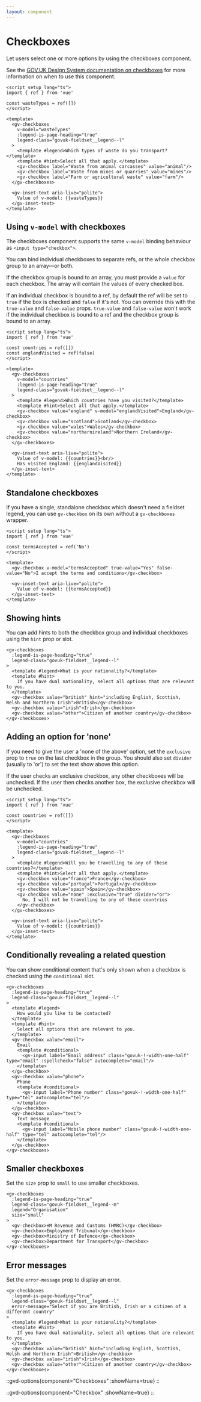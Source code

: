 ```yaml
---
layout: component
---
```


# Checkboxes

Let users select one or more options by using the checkboxes component.

See the [GOV.UK Design System documentation on checkboxes](https://design-system.service.gov.uk/components/checkboxes/) for more information on when to use this component.

```vue
<script setup lang="ts">
import { ref } from 'vue'

const wasteTypes = ref([])
</script>

<template>
  <gv-checkboxes
    v-model="wasteTypes"
    :legend-is-page-heading="true"
    legend-class="govuk-fieldset__legend--l"
  >
    <template #legend>Which types of waste do you transport?</template>
    <template #hint>Select all that apply.</template>
    <gv-checkbox label="Waste from animal carcasses" value="animal"/>
    <gv-checkbox label="Waste from mines or quarries" value="mines"/>
    <gv-checkbox label="Farm or agricultural waste" value="farm"/>
  </gv-checkboxes>
  
  <gv-inset-text aria-live="polite">
    Value of v-model: {{wasteTypes}} 
  </gv-inset-text>
</template>
```

## Using `v-model` with checkboxes
The checkboxes component supports the same `v-model` binding behaviour as `<input type="checkbox">`.

You can bind individual checkboxes to separate refs, or the whole checkbox group to an array—or both.

If the checkbox group is bound to an array, you must provide a `value` for each checkbox. The array will contain the 
values of every checked box.

If an individual checkbox is bound to a ref, by default the ref will be set to `true` if the box is checked and `false` 
if it's not. You can override this with the `true-value` and `false-value` props. `true-value` and `false-value` won't
work if the individual checkbox is bound to a ref and the checkbox group is bound to an array.


```vue
<script setup lang="ts">
import { ref } from 'vue'

const countries = ref([])
const englandVisited = ref(false)
</script>

<template>
  <gv-checkboxes
    v-model="countries"
    :legend-is-page-heading="true"
    legend-class="govuk-fieldset__legend--l"
  >
    <template #legend>Which countries have you visited?</template>
    <template #hint>Select all that apply.</template>
    <gv-checkbox value="england" v-model="englandVisited">England</gv-checkbox>
    <gv-checkbox value="scotland">Scotland</gv-checkbox>
    <gv-checkbox value="wales">Wales</gv-checkbox>
    <gv-checkbox value="northernireland">Northern Ireland</gv-checkbox>
  </gv-checkboxes>
  
  <gv-inset-text aria-live="polite">
    Value of v-model: {{countries}}<br/>
    Has visited England: {{englandVisited}}
  </gv-inset-text>
</template>
```

## Standalone checkboxes

If you have a single, standalone checkbox which doesn't need a fieldset legend, you can use `gv-checkbox` on its own
without a `gv-checkboxes` wrapper.

```vue
<script setup lang="ts">
import { ref } from 'vue'

const termsAccepted = ref('No')
</script>

<template>
  <gv-checkbox v-model="termsAccepted" true-value="Yes" false-value="No">I accept the terms and conditions</gv-checkbox>
  
  <gv-inset-text aria-live="polite">
    Value of v-model: {{termsAccepted}}
  </gv-inset-text>
</template>
```

## Showing hints

You can add hints to both the checkbox group and individual checkboxes using the `hint` prop or slot.

```vue
<gv-checkboxes
  :legend-is-page-heading="true"
  legend-class="govuk-fieldset__legend--l"
>
  <template #legend>What is your nationality?</template>
  <template #hint>
    If you have dual nationality, select all options that are relevant to you.
  </template>
  <gv-checkbox value="british" hint="including English, Scottish, Welsh and Northern Irish">British</gv-checkbox>
  <gv-checkbox value="irish">Irish</gv-checkbox>
  <gv-checkbox value="other">Citizen of another country</gv-checkbox>
</gv-checkboxes>
```

## Adding an option for 'none'

If you need to give the user a 'none of the above' option, set the `exclusive` prop to `true` on the last checkbox in 
the group. You should also set `divider` (usually to 'or') to set the text show above this option.

If the user checks an exclusive checkbox, any other checkboxes will be unchecked. If the user then checks another box, 
the exclusive checkbox will be unchecked.

```vue
<script setup lang="ts">
import { ref } from 'vue'

const countries = ref([])
</script>

<template>
  <gv-checkboxes
    v-model="countries"
    :legend-is-page-heading="true"
    legend-class="govuk-fieldset__legend--l"
  >
    <template #legend>Will you be travelling to any of these countries?</template>
    <template #hint>Select all that apply.</template>
    <gv-checkbox value="france">France</gv-checkbox>
    <gv-checkbox value="portugal">Portugal</gv-checkbox>
    <gv-checkbox value="spain">Spain</gv-checkbox>
    <gv-checkbox value="none" :exclusive="true" divider="or">
      No, I will not be travelling to any of these countries
    </gv-checkbox>
  </gv-checkboxes>
  
  <gv-inset-text aria-live="polite">
    Value of v-model: {{countries}}
  </gv-inset-text>
</template>
```

## Conditionally revealing a related question

You can show conditional content that's only shown when a checkbox is checked using the `conditional` slot.

```vue
<gv-checkboxes
  :legend-is-page-heading="true"
  legend-class="govuk-fieldset__legend--l"
>
  <template #legend>
    How would you like to be contacted?
  </template>
  <template #hint>
    Select all options that are relevant to you.
  </template>
  <gv-checkbox value="email"> 
    Email
    <template #conditional>
      <gv-input label="Email address" class="govuk-!-width-one-half" type="email" :spellcheck="false" autocomplete="email"/>
    </template>
  </gv-checkbox>
  <gv-checkbox value="phone">
    Phone
    <template #conditional>
      <gv-input label="Phone number" class="govuk-!-width-one-half" type="tel" autocomplete="tel"/>
    </template>
  </gv-checkbox>
  <gv-checkbox value="text">
    Text message
    <template #conditional>
      <gv-input label="Mobile phone number" class="govuk-!-width-one-half" type="tel" autocomplete="tel"/>
    </template>
  </gv-checkbox>
</gv-checkboxes>
```

## Smaller checkboxes

Set the `size` prop to `small` to use smaller checkboxes.

```vue
<gv-checkboxes
  :legend-is-page-heading="true"
  legend-class="govuk-fieldset__legend--m"
  legend="Organisation"
  size="small"
>
  <gv-checkbox>HM Revenue and Customs (HMRC)</gv-checkbox>
  <gv-checkbox>Employment Tribunal</gv-checkbox>
  <gv-checkbox>Ministry of Defence</gv-checkbox>
  <gv-checkbox>Department for Transport</gv-checkbox>
</gv-checkboxes>
```

## Error messages

Set the `error-message` prop to display an error.

```vue
<gv-checkboxes
  :legend-is-page-heading="true"
  legend-class="govuk-fieldset__legend--l"
  error-message="Select if you are British, Irish or a citizen of a different country"
>
  <template #legend>What is your nationality?</template>
  <template #hint>
    If you have dual nationality, select all options that are relevant to you.
  </template>
  <gv-checkbox value="british" hint="including English, Scottish, Welsh and Northern Irish">British</gv-checkbox>
  <gv-checkbox value="irish">Irish</gv-checkbox>
  <gv-checkbox value="other">Citizen of another country</gv-checkbox>
</gv-checkboxes>
```

::gvd-options{component="Checkboxes" :showName=true}
::

::gvd-options{component="Checkbox" :showName=true}
::